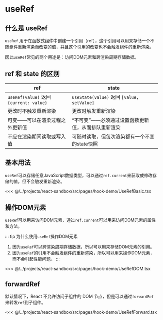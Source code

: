 # useRef

## 什么是 useRef

`useRef` 用于在函数式组件中创建一个引用（ref），这个引用可以用来存储一个不随组件重新渲染而改变的值，并且这个引用的改变也不会触发组件的重新渲染。

因此`useRef`常见的两个用途是：访问DOM元素和跨渲染周期存储数据。

## ref 和 state 的区别

| ref                                     | state                                              |
| --------------------------------------- | -------------------------------------------------- |
| `useRef(value)` 返回 `{current: value}` | `useState(value)` 返回 `[value, setValue]`         |
| 更改时不触发重新渲染                    | 更改时触发重新渲染                                 |
| 可变——可以在渲染过程之外更新值          | “不可变”——必须通过设置函数更新值，从而排队重新渲染 |
| 不应在渲染期间读取或写入值              | 可随时读取，但每次渲染都有一个不变的state快照      |

## 基本用法

`useRef`可以存储任意JavaScript数据类型，可以通过`ref.current`来获取或修改存储的值，但不会触发重新渲染。

<<< @/../projects/react-sandbox/src/pages/hook-demo/UseRefBasic.tsx

## 操作DOM元素

`useRef`可以用来访问DOM元素，通过`ref.current`可以用来访问DOM元素的属性和方法。

::: tip 为什么使用`useRef`操作DOM元素
1. 因为`useRef`可以跨渲染周期存储数据，所以可以用来存储DOM元素的引用。
2. 因为`useRef`的引用不会触发组件的重新渲染，所以可以用来操作DOM元素，而不会引起性能问题。
:::

<<< @/../projects/react-sandbox/src/pages/hook-demo/UseRefDOM.tsx

## forwardRef

默认情况下，React 不允许访问子组件的 DOM 节点，但是可以通过`forwardRef`来转发`ref`到子组件。

<<< @/../projects/react-sandbox/src/pages/hook-demo/UseRefForward.tsx